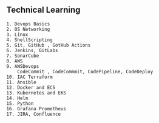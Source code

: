 ## Technical Learning

	1. Devops Basics
    2. OS Networking
	3. Linux
	4. ShellScripting
	5. Git, GitHub , GotHub Actions
	6. Jenkins, GitLabs 
	7. SonarCube
	8. AWS 
	9. AWSDevops
		CodeCommit , CodeCommmit, CodePipeline, CodeDeploy
	10. IAC Terraform
	11. Ansible
	12. Docker and ECS
	13. Kubernetes and EKS
	14. Helm
 	15. Python
	16. Grafana Prometheus
	17. JIRA, Confluence
